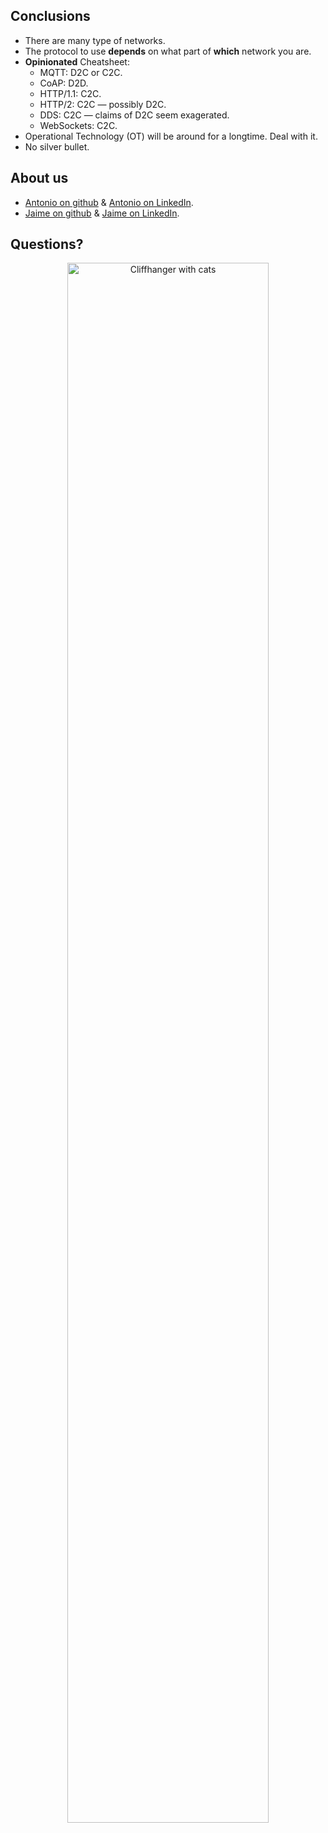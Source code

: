 ## Conclusions

 * There are many type of networks.
 * The protocol to use **depends** on what part of **which** network you are.
 * **Opinionated** Cheatsheet:
   * MQTT: D2C or C2C.
   * CoAP: D2D.
   * HTTP/1.1: C2C.
   * HTTP/2: C2C &mdash; possibly D2C.
   * DDS: C2C &mdash; claims of D2C seem exagerated.
   * WebSockets: C2C.
 * Operational Technology (OT) will be around for a longtime. Deal with it.
 * No silver bullet.
 
## About us

 * [Antonio on github](https://github.com/perusio) &  [Antonio on LinkedIn](https://www.linkedin.com/in/perusio).
 * [Jaime on github](https://github.com/perusio) &  [Jaime on LinkedIn](https://www.linkedin.com/in/perusio).
 
## Questions?

<p style="text-align:center;">
<img src="assets/cliffhanger_cats.jpg" alt="Cliffhanger with cats" style="width: 80%"/>
</p>
